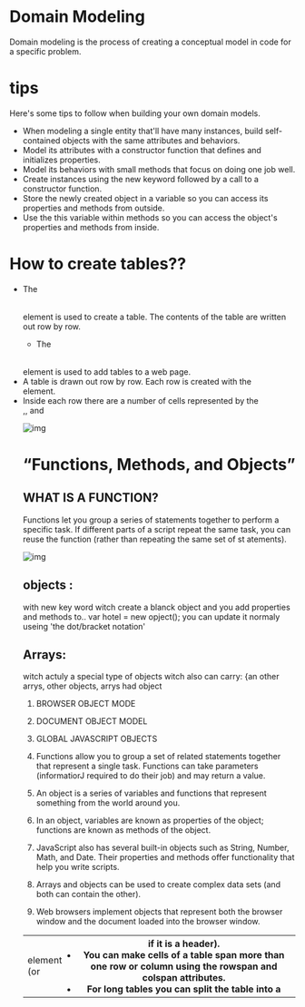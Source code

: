 # Domain Modeling
Domain modeling is the process of creating a conceptual model in code for a specific problem.
# tips
Here's some tips to follow when building your own domain models.

- When modeling a single entity that'll have many instances, build self-contained objects with the same attributes and behaviors.
- Model its attributes with a constructor function that defines and initializes properties.
- Model its behaviors with small methods that focus on doing one job well.
- Create instances using the new keyword followed by a call to a constructor function.
- Store the newly created object in a variable so you can access its properties and methods from outside.
- Use the this variable within methods so you can access the object's properties and methods from inside.


# How to create tables??
- <table>
The <table> element is used
to create a table. The contents
of the table are written out row
by row.
- The <table> element is used to add tables to a web
page.
- A table is drawn out row by row. Each row is created
with the <tr> element.
- Inside each row there are a number of cells
represented by the <td> element (or <th> if it is a
header).
- You can make cells of a table span more than one row
or column using the rowspan and colspan attributes.
- For long tables you can split the table into a <thead>,
<tbody>, and <tfoot>



  ![img](https://tse3.mm.bing.net/th?id=OIP.upKkschtv1V8dkX_VEoz8QHaEK&pid=Api&P=0&w=300&h=169)



# “Functions, Methods, and Objects”
## WHAT IS A FUNCTION?
Functions let you group a series of statements together to perform a
specific task. If different parts of a script repeat the same task, you can
reuse the function (rather than repeating the same set of st atements).


![img]()

## objects : 
with new key word witch create a blanck object and you add properties and methods to.. var hotel = new opject(); you can update it normaly useing 'the dot/bracket notation'
## Arrays:
witch actuly a special type of objects witch also can carry: {an other arrys, other objects, arrys had object

1. BROWSER OBJECT MODE
2. DOCUMENT OBJECT MODEL
3. GLOBAL JAVASCRIPT OBJECTS 
 

1. Functions allow you to group a set of related
statements together that represent a single task.
Functions can take parameters (informatiorJ required
to do their job) and may return a value.



2. An object is a series of variables and functions that
represent something from the world around you.
3. In an object, variables are known as properties of the
object; functions are known as methods of the object.



4. JavaScript also has several built-in objects such as
String, Number, Math, and Date. Their properties and
methods offer functionality that help you write scripts.

5. Arrays and objects can be used to create complex data
sets (and both can contain the other).


6. Web browsers implement objects that represent both
the browser window and the document loaded into the
browser window.